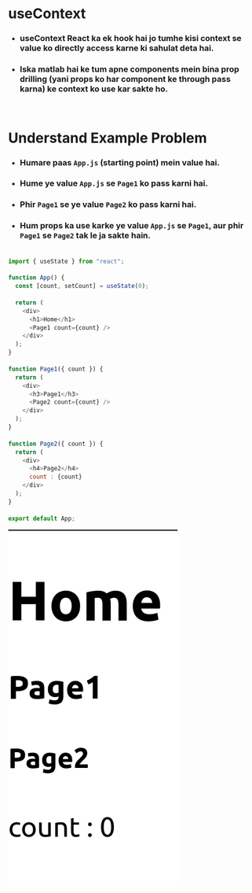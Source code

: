 # useContext

- ### useContext React ka ek hook hai jo tumhe kisi context se value ko directly access karne ki sahulat deta hai.

- ### Iska matlab hai ke tum apne components mein bina prop drilling (yani props ko har component ke through pass karna) ke context ko use kar sakte ho.

<br>

# Understand Example Problem

- ### Humare paas `App.js` (starting point) mein value hai.

- ### Hume ye value `App.js` se `Page1` ko pass karni hai.

- ### Phir `Page1` se ye value `Page2` ko pass karni hai.

- ### Hum props ka use karke ye value `App.js` se `Page1`, aur phir `Page1` se `Page2` tak le ja sakte hain.


```javascript

import { useState } from "react";

function App() {
  const [count, setCount] = useState(0);

  return (
    <div>
      <h1>Home</h1>
      <Page1 count={count} />
    </div>
  );
}

function Page1({ count }) {
  return (
    <div>
      <h3>Page1</h3>
      <Page2 count={count} />
    </div>
  );
}

function Page2({ count }) {
  return (
    <div>
      <h4>Page2</h4>
      count : {count}
    </div>
  );
}

export default App;

```

![image](https://github.com/Mubeen-Ahmad/React_Notes/blob/main/images/1usecontext.png "a title")